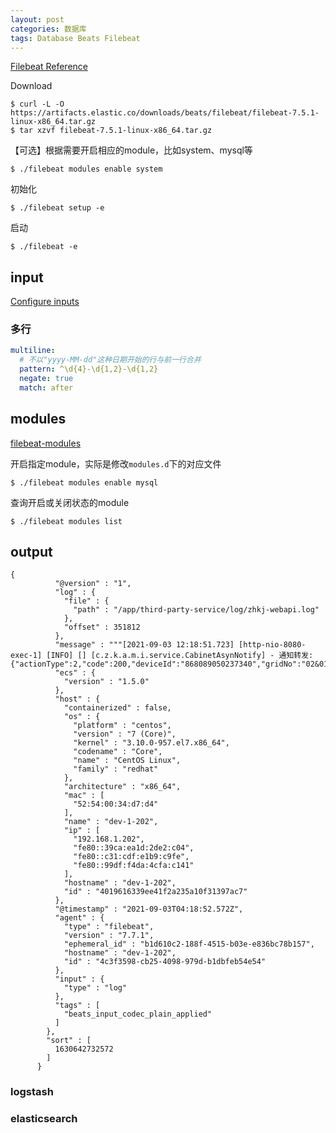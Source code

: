 ```yaml
---
layout: post
categories: 数据库
tags: Database Beats Filebeat 
---
```


[Filebeat Reference](https://www.elastic.co/guide/en/beats/filebeat/current/index.html)

Download

```shell
$ curl -L -O https://artifacts.elastic.co/downloads/beats/filebeat/filebeat-7.5.1-linux-x86_64.tar.gz
$ tar xzvf filebeat-7.5.1-linux-x86_64.tar.gz
```

【可选】根据需要开启相应的module，比如system、mysql等

```shell
$ ./filebeat modules enable system
```

初始化

```shell
$ ./filebeat setup -e
```

启动

```shell
$ ./filebeat -e
```



## input

[Configure inputs](https://www.elastic.co/guide/en/beats/filebeat/7.5/configuration-filebeat-options.html)

### 多行

```yaml
multiline:
  # 不以"yyyy-MM-dd"这种日期开始的行与前一行合并
  pattern: ^\d{4}-\d{1,2}-\d{1,2}
  negate: true
  match: after
```

## modules

[filebeat-modules](https://www.elastic.co/guide/en/beats/filebeat/7.5/filebeat-modules.html)

开启指定module，实际是修改`modules.d`下的对应文件

```shell
$ ./filebeat modules enable mysql
```

查询开启或关闭状态的module

```
$ ./filebeat modules list
```



## output

```
{
          "@version" : "1",
          "log" : {
            "file" : {
              "path" : "/app/third-party-service/log/zhkj-webapi.log"
            },
            "offset" : 351812
          },
          "message" : """[2021-09-03 12:18:51.723] [http-nio-8080-exec-1] [INFO] [] [c.z.k.a.m.i.service.CabinetAsynNotify] - 通知转发: {"actionType":2,"code":200,"deviceId":"868089050237340","gridNo":"02&01","reqNo":"200000000561320210519"}""",
          "ecs" : {
            "version" : "1.5.0"
          },
          "host" : {
            "containerized" : false,
            "os" : {
              "platform" : "centos",
              "version" : "7 (Core)",
              "kernel" : "3.10.0-957.el7.x86_64",
              "codename" : "Core",
              "name" : "CentOS Linux",
              "family" : "redhat"
            },
            "architecture" : "x86_64",
            "mac" : [
              "52:54:00:34:d7:d4"
            ],
            "name" : "dev-1-202",
            "ip" : [
              "192.168.1.202",
              "fe80::39ca:ea1d:2de2:c04",
              "fe80::c31:cdf:e1b9:c9fe",
              "fe80::99df:f4da:4cfa:c141"
            ],
            "hostname" : "dev-1-202",
            "id" : "4019616339ee41f2a235a10f31397ac7"
          },
          "@timestamp" : "2021-09-03T04:18:52.572Z",
          "agent" : {
            "type" : "filebeat",
            "version" : "7.7.1",
            "ephemeral_id" : "b1d610c2-188f-4515-b03e-e836bc78b157",
            "hostname" : "dev-1-202",
            "id" : "4c3f3598-cb25-4098-979d-b1dbfeb54e54"
          },
          "input" : {
            "type" : "log"
          },
          "tags" : [
            "beats_input_codec_plain_applied"
          ]
        },
        "sort" : [
          1630642732572
        ]
      }
```



### logstash

### elasticsearch

